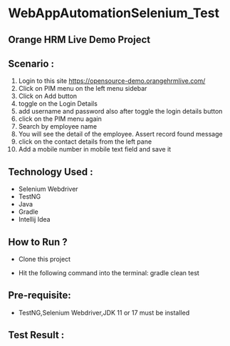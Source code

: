 # WebAppAutomationSelenium_Test

## Orange HRM Live Demo Project
## Scenario :
1. Login to this site
https://opensource-demo.orangehrmlive.com/
2. Click on PIM menu on the left menu sidebar
3. Click on Add button
4. toggle on the Login Details
5. add username and password also after toggle the login details button
6. click on the PIM menu again
7. Search by employee name
8. You will see the detail of the employee. Assert record found message
9. click on the contact details from the left pane
10. Add a mobile number in mobile text field and save it

## Technology Used :
- Selenium Webdriver
- TestNG
- Java
- Gradle
- Intellij Idea

## How to Run ?

- Clone this project

- Hit the following command into the terminal: gradle clean test

## Pre-requisite:
- TestNG,Selenium Webdriver,JDK 11 or 17  must be installed

## Test Result : 


